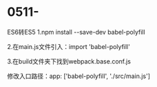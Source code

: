# 0511-
ES6转ES5
1.npm install --save-dev babel-polyfill

2.在main.js文件引入：import 'babel-polyfill'

3.在build文件夹下找到webpack.base.conf.js

修改入口路径：app: ['babel-polyfill', './src/main.js']

